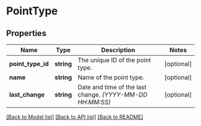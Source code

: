 # PointType

## Properties
Name | Type | Description | Notes
------------ | ------------- | ------------- | -------------
**point_type_id** | **string** | The unique ID of the point type. | [optional] 
**name** | **string** | Name of the point type. | [optional] 
**last_change** | **string** | Date and time of the last change. *(YYYY-MM-DD HH:MM:SS)* | [optional] 

[[Back to Model list]](../../README.md#documentation-for-models) [[Back to API list]](../../README.md#documentation-for-api-endpoints) [[Back to README]](../../README.md)

